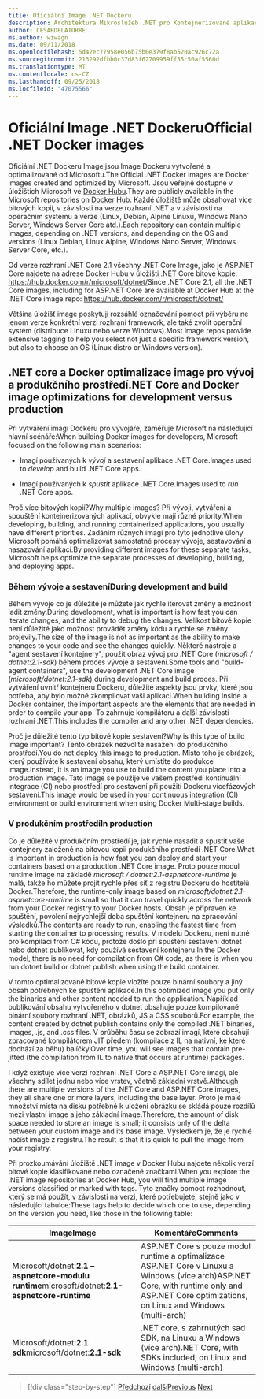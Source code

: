 ```yaml
---
title: Oficiální Image .NET Dockeru
description: Architektura Mikroslužeb .NET pro Kontejnerizované aplikace .NET | Oficiální Image .NET Dockeru
author: CESARDELATORRE
ms.author: wiwagn
ms.date: 09/11/2018
ms.openlocfilehash: 5d42ec77958e056b75b0e379f8ab520ac926c72a
ms.sourcegitcommit: 213292dfbb0c37d83f62709959ff55c50af5560d
ms.translationtype: MT
ms.contentlocale: cs-CZ
ms.lasthandoff: 09/25/2018
ms.locfileid: "47075566"
---
```

# <a name="official-net-docker-images"></a><span data-ttu-id="6ce00-103">Oficiální Image .NET Dockeru</span><span class="sxs-lookup"><span data-stu-id="6ce00-103">Official .NET Docker images</span></span>

<span data-ttu-id="6ce00-104">Oficiální .NET Dockeru Image jsou Image Dockeru vytvořené a optimalizované od Microsoftu.</span><span class="sxs-lookup"><span data-stu-id="6ce00-104">The Official .NET Docker images are Docker images created and optimized by Microsoft.</span></span> <span data-ttu-id="6ce00-105">Jsou veřejně dostupné v úložištích Microsoft ve [Docker Hubu](https://hub.docker.com/u/microsoft/).</span><span class="sxs-lookup"><span data-stu-id="6ce00-105">They are publicly available in the Microsoft repositories on [Docker Hub](https://hub.docker.com/u/microsoft/).</span></span> <span data-ttu-id="6ce00-106">Každé úložiště může obsahovat více bitových kopií, v závislosti na verze rozhraní .NET a v závislosti na operačním systému a verze (Linux, Debian, Alpine Linuxu, Windows Nano Server, Windows Server Core atd.).</span><span class="sxs-lookup"><span data-stu-id="6ce00-106">Each repository can contain multiple images, depending on .NET versions, and depending on the OS and versions (Linux Debian, Linux Alpine, Windows Nano Server, Windows Server Core, etc.).</span></span>

<span data-ttu-id="6ce00-107">Od verze rozhraní .NET Core 2.1 všechny .NET Core Image, jako je ASP.NET Core najdete na adrese Docker Hubu v úložišti .NET Core bitové kopie: https://hub.docker.com/r/microsoft/dotnet/</span><span class="sxs-lookup"><span data-stu-id="6ce00-107">Since .NET Core 2.1, all the .NET Core images, including for ASP.NET Core are available at Docker Hub at the .NET Core image repo: https://hub.docker.com/r/microsoft/dotnet/</span></span>

<span data-ttu-id="6ce00-108">Většina úložišť image poskytují rozsáhlé označování pomoct při výběru ne jenom verze konkrétní verzi rozhraní framework, ale také zvolit operační systém (distribuce Linuxu nebo verze Windows).</span><span class="sxs-lookup"><span data-stu-id="6ce00-108">Most image repos provide extensive tagging to help you select not just a specific framework version, but also to choose an OS (Linux distro or Windows version).</span></span>

## <a name="net-core-and-docker-image-optimizations-for-development-versus-production"></a><span data-ttu-id="6ce00-109">.NET core a Docker optimalizace image pro vývoj a produkčního prostředí</span><span class="sxs-lookup"><span data-stu-id="6ce00-109">.NET Core and Docker image optimizations for development versus production</span></span>

<span data-ttu-id="6ce00-110">Při vytváření imagí Dockeru pro vývojáře, zaměřuje Microsoft na následující hlavní scénáře:</span><span class="sxs-lookup"><span data-stu-id="6ce00-110">When building Docker images for developers, Microsoft focused on the following main scenarios:</span></span>

-   <span data-ttu-id="6ce00-111">Imagí používaných k *vývoj* a sestavení aplikace .NET Core.</span><span class="sxs-lookup"><span data-stu-id="6ce00-111">Images used to *develop* and build .NET Core apps.</span></span>

-   <span data-ttu-id="6ce00-112">Imagí používaných k *spustit* aplikace .NET Core.</span><span class="sxs-lookup"><span data-stu-id="6ce00-112">Images used to *run* .NET Core apps.</span></span>

<span data-ttu-id="6ce00-113">Proč více bitových kopií?</span><span class="sxs-lookup"><span data-stu-id="6ce00-113">Why multiple images?</span></span> <span data-ttu-id="6ce00-114">Při vývoji, vytváření a spouštění kontejnerizovaných aplikací, obvykle mají různé priority.</span><span class="sxs-lookup"><span data-stu-id="6ce00-114">When developing, building, and running containerized applications, you usually have different priorities.</span></span> <span data-ttu-id="6ce00-115">Zadáním různých imagí pro tyto jednotlivé úlohy Microsoft pomáhá optimalizovat samostatné procesy vývoje, sestavování a nasazování aplikací.</span><span class="sxs-lookup"><span data-stu-id="6ce00-115">By providing different images for these separate tasks, Microsoft helps optimize the separate processes of developing, building, and deploying apps.</span></span>

### <a name="during-development-and-build"></a><span data-ttu-id="6ce00-116">Během vývoje a sestavení</span><span class="sxs-lookup"><span data-stu-id="6ce00-116">During development and build</span></span>

<span data-ttu-id="6ce00-117">Během vývoje co je důležité je můžete jak rychle iterovat změny a možnost ladit změny.</span><span class="sxs-lookup"><span data-stu-id="6ce00-117">During development, what is important is how fast you can iterate changes, and the ability to debug the changes.</span></span> <span data-ttu-id="6ce00-118">Velikost bitové kopie není důležité jako možnost provádět změny kódu a rychle se změny projevily.</span><span class="sxs-lookup"><span data-stu-id="6ce00-118">The size of the image is not as important as the ability to make changes to your code and see the changes quickly.</span></span> <span data-ttu-id="6ce00-119">Některé nástroje a "agent sestavení kontejnery", použít obraz vývoj pro .NET Core (*microsoft / dotnet:2.1-sdk*) během proces vývoje a sestavení.</span><span class="sxs-lookup"><span data-stu-id="6ce00-119">Some tools and "build-agent containers", use the development .NET Core image (*microsoft/dotnet:2.1-sdk*) during development and build proces.</span></span> <span data-ttu-id="6ce00-120">Při vytváření uvnitř kontejneru Dockeru, důležité aspekty jsou prvky, které jsou potřeba, aby bylo možné zkompilovat vaši aplikaci.</span><span class="sxs-lookup"><span data-stu-id="6ce00-120">When building inside a Docker container, the important aspects are the elements that are needed in order to compile your app.</span></span> <span data-ttu-id="6ce00-121">To zahrnuje kompilátoru a další závislosti rozhraní .NET.</span><span class="sxs-lookup"><span data-stu-id="6ce00-121">This includes the compiler and any other .NET dependencies.</span></span>

<span data-ttu-id="6ce00-122">Proč je důležité tento typ bitové kopie sestavení?</span><span class="sxs-lookup"><span data-stu-id="6ce00-122">Why is this type of build image important?</span></span> <span data-ttu-id="6ce00-123">Tento obrázek nezvolíte nasazení do produkčního prostředí.</span><span class="sxs-lookup"><span data-stu-id="6ce00-123">You do not deploy this image to production.</span></span> <span data-ttu-id="6ce00-124">Místo toho je obrázek, který používáte k sestavení obsahu, který umístíte do produkce image.</span><span class="sxs-lookup"><span data-stu-id="6ce00-124">Instead, it is an image you use to build the content you place into a production image.</span></span> <span data-ttu-id="6ce00-125">Tato image se použije ve vašem prostředí kontinuální integrace (CI) nebo prostředí pro sestavení při použití Dockeru vícefázových sestavení.</span><span class="sxs-lookup"><span data-stu-id="6ce00-125">This image would be used in your continuous integration (CI) environment or build environment when using Docker Multi-stage builds.</span></span>

### <a name="in-production"></a><span data-ttu-id="6ce00-126">V produkčním prostředí</span><span class="sxs-lookup"><span data-stu-id="6ce00-126">In production</span></span>

<span data-ttu-id="6ce00-127">Co je důležité v produkčním prostředí je, jak rychle nasadit a spustit vaše kontejnery založené na bitovou kopii produkčního prostředí .NET Core.</span><span class="sxs-lookup"><span data-stu-id="6ce00-127">What is important in production is how fast you can deploy and start your containers based on a production .NET Core image.</span></span> <span data-ttu-id="6ce00-128">Proto pouze modul runtime image na základě *microsoft / dotnet:2.1-aspnetcore-runtime* je malá, takže ho můžete projít rychle přes síť z registru Dockeru do hostitelů Docker.</span><span class="sxs-lookup"><span data-stu-id="6ce00-128">Therefore, the runtime-only image based on *microsoft/dotnet:2.1-aspnetcore-runtime* is small so that it can travel quickly across the network from your Docker registry to your Docker hosts.</span></span> <span data-ttu-id="6ce00-129">Obsah je připraven ke spuštění, povolení nejrychlejší doba spuštění kontejneru na zpracování výsledků.</span><span class="sxs-lookup"><span data-stu-id="6ce00-129">The contents are ready to run, enabling the fastest time from starting the container to processing results.</span></span> <span data-ttu-id="6ce00-130">V modelu Dockeru, není nutné pro kompilaci from C\# kódu, protože došlo při spuštění sestavení dotnet nebo dotnet publikovat, kdy používá sestavení kontejneru.</span><span class="sxs-lookup"><span data-stu-id="6ce00-130">In the Docker model, there is no need for compilation from C\# code, as there is when you run dotnet build or dotnet publish when using the build container.</span></span>

<span data-ttu-id="6ce00-131">V tomto optimalizované bitové kopie vložíte pouze binární soubory a jiný obsah potřebných ke spuštění aplikace.</span><span class="sxs-lookup"><span data-stu-id="6ce00-131">In this optimized image you put only the binaries and other content needed to run the application.</span></span> <span data-ttu-id="6ce00-132">Například publikování obsahu vytvořeného v dotnet obsahuje pouze kompilované binární soubory rozhraní .NET, obrázků, JS a CSS souborů.</span><span class="sxs-lookup"><span data-stu-id="6ce00-132">For example, the content created by dotnet publish contains only the compiled .NET binaries, images, .js, and .css files.</span></span> <span data-ttu-id="6ce00-133">V průběhu času se zobrazí imagí, které obsahují zpracované kompilátorem JIT předem (kompilace z IL na nativní, ke které dochází za běhu) balíčky.</span><span class="sxs-lookup"><span data-stu-id="6ce00-133">Over time, you will see images that contain pre-jitted (the compilation from IL to native that occurs at runtime) packages.</span></span>

<span data-ttu-id="6ce00-134">I když existuje více verzí rozhraní .NET Core a ASP.NET Core imagí, ale všechny sdílet jednu nebo více vrstev, včetně základní vrstvě.</span><span class="sxs-lookup"><span data-stu-id="6ce00-134">Although there are multiple versions of the .NET Core and ASP.NET Core images, they all share one or more layers, including the base layer.</span></span> <span data-ttu-id="6ce00-135">Proto je malé množství místa na disku potřebné k uložení obrázku se skládá pouze rozdílů mezi vlastní image a jeho základní image.</span><span class="sxs-lookup"><span data-stu-id="6ce00-135">Therefore, the amount of disk space needed to store an image is small; it consists only of the delta between your custom image and its base image.</span></span> <span data-ttu-id="6ce00-136">Výsledkem je, že je rychlé načíst image z registru.</span><span class="sxs-lookup"><span data-stu-id="6ce00-136">The result is that it is quick to pull the image from your registry.</span></span>

<span data-ttu-id="6ce00-137">Při prozkoumávání úložiště .NET image v Docker Hubu najdete několik verzí bitové kopie klasifikované nebo označené značkami.</span><span class="sxs-lookup"><span data-stu-id="6ce00-137">When you explore the .NET image repositories at Docker Hub, you will find multiple image versions classified or marked with tags.</span></span> <span data-ttu-id="6ce00-138">Tyto značky pomoct rozhodnout, který se má použít, v závislosti na verzi, které potřebujete, stejně jako v následující tabulce:</span><span class="sxs-lookup"><span data-stu-id="6ce00-138">These tags help to decide which one to use, depending on the version you need, like those in the following table:</span></span>

| <span data-ttu-id="6ce00-139">Image</span><span class="sxs-lookup"><span data-stu-id="6ce00-139">Image</span></span>                                       | <span data-ttu-id="6ce00-140">Komentáře</span><span class="sxs-lookup"><span data-stu-id="6ce00-140">Comments</span></span>                                                                                          |
| ------------------------------------------- | ------------------------------------------------------------------------------------------------- |
| <span data-ttu-id="6ce00-141">Microsoft/dotnet:**2.1 – aspnetcore-modulu runtime**</span><span class="sxs-lookup"><span data-stu-id="6ce00-141">microsoft/dotnet:**2.1-aspnetcore-runtime**</span></span> | <span data-ttu-id="6ce00-142">ASP.NET Core s pouze modul runtime a optimalizace ASP.NET Core v Linuxu a Windows (více arch)</span><span class="sxs-lookup"><span data-stu-id="6ce00-142">ASP.NET Core, with runtime only and ASP.NET Core optimizations, on Linux and Windows (multi-arch)</span></span> |
| <span data-ttu-id="6ce00-143">Microsoft/dotnet:**2.1 sdk**</span><span class="sxs-lookup"><span data-stu-id="6ce00-143">microsoft/dotnet:**2.1-sdk**</span></span>                | <span data-ttu-id="6ce00-144">.NET core, s zahrnutých sad SDK, na Linuxu a Windows (více arch)</span><span class="sxs-lookup"><span data-stu-id="6ce00-144">.NET Core, with SDKs included, on Linux and Windows (multi-arch)</span></span>                                  |


>[!div class="step-by-step"]
<span data-ttu-id="6ce00-145">[Předchozí](net-container-os-targets.md)
[další](../architect-microservice-container-applications/index.md)</span><span class="sxs-lookup"><span data-stu-id="6ce00-145">[Previous](net-container-os-targets.md)
[Next](../architect-microservice-container-applications/index.md)</span></span>
